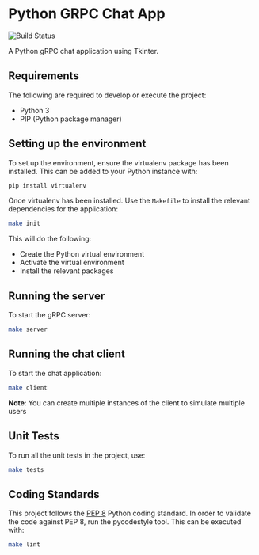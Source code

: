 # Python GRPC Chat App

![Build Status](https://github.com/Ryan95Z/python-grpc-chat-app/workflows/build/badge.svg)

A Python gRPC chat application using Tkinter.

## Requirements

The following are required to develop or execute the project:

* Python 3
* PIP (Python package manager)

## Setting up the environment

To set up the environment, ensure the virtualenv package has been installed. This can be added to your Python instance with:

```bash
pip install virtualenv
```

Once virtualenv has been installed. Use the `Makefile` to  install the relevant dependencies for the application:

```bash
make init
```

This will do the following:

* Create the Python virtual environment
* Activate the virtual environment
* Install the relevant packages

## Running the server

To start the gRPC server:

```bash
make server
```

## Running the chat client

To start the chat application:

```bash
make client
```

**Note**: You can create multiple instances of the client to simulate multiple users

## Unit Tests

To run all the unit tests in the project, use:

```bash
make tests
```

## Coding Standards

This project follows the [PEP 8](https://www.python.org/dev/peps/pep-0008/) Python coding standard. In order to validate the code against PEP 8, run the pycodestyle tool. This can be executed with:

```bash
make lint
```
